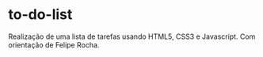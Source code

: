 # to-do-list
Realização de uma lista de tarefas usando HTML5, CSS3 e Javascript. Com orientação de Felipe Rocha.
